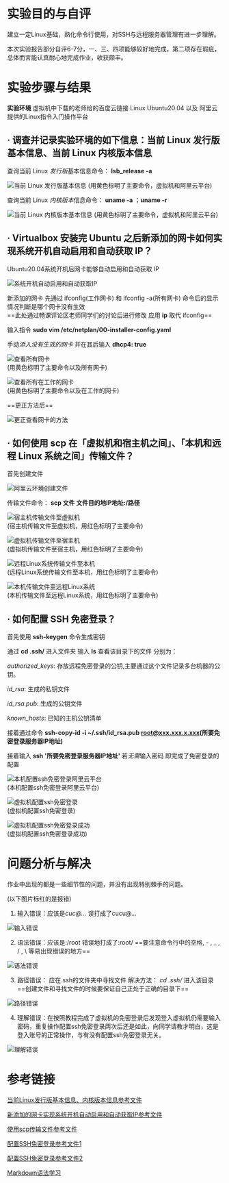 #   实验目的与自评  

建立一定Linux基础，熟化命令行使用，对SSH与远程服务器管理有进一步理解。  

本次实验报告部分自评6-7分，一、三、四项能够较好地完成，第二项存在瑕疵，总体而言能认真耐心地完成作业，收获颇丰。  


#   实验步骤与结果

**实验环境** 虚拟机中下载的老师给的百度云链接 Linux Ubuntu20.04 以及 阿里云提供的Linux指令入门操作平台

##  · 调查并记录实验环境的如下信息：当前 Linux 发行版基本信息、当前 Linux 内核版本信息  

查询当前 Linux *发行版*基本信息命令： **lsb_release -a**    

![当前 Linux 发行版基本信息](/img/%E5%BD%93%E5%89%8D%20Linux%20%E5%8F%91%E8%A1%8C%E7%89%88%E5%9F%BA%E6%9C%AC%E4%BF%A1%E6%81%AF.jpg "当前 Linux 发行版基本信息")
(用黄色标明了主要命令，虚拟机和阿里云平台)  

查询当前 Linux *内核版本*信息命令： **uname -a** ；**uname -r**    

![当前 Linux 内核版本基本信息](/img/%E5%BD%93%E5%89%8D%20Linux%20%E5%86%85%E6%A0%B8%E7%89%88%E6%9C%AC%E4%BF%A1%E6%81%AF.jpg "当前 Linux 内核版本基本信息")
(用黄色标明了主要命令，虚拟机和阿里云平台)  


##  · Virtualbox 安装完 Ubuntu 之后新添加的网卡如何实现系统开机自动启用和自动获取 IP？  

Ubuntu20.04系统开机后网卡能够自动启用和自动获取 IP    

![系统开机自动启用和自动获取IP](/img/%E7%B3%BB%E7%BB%9F%E5%BC%80%E6%9C%BA%E8%87%AA%E5%8A%A8%E5%90%AF%E7%94%A8%E5%92%8C%E8%87%AA%E5%8A%A8%E8%8E%B7%E5%8F%96%20IP.jpg "系统开机自动启用和自动获取IP")  

新添加的网卡 先通过 ifconfig(工作网卡) 和 ifconfig -a(所有网卡) 命令后的显示情况判断是哪个网卡没有生效  
==此处通过畅课评论区老师同学们的讨论后进行修改 应用 **ip** 取代 ifconfig==    

输入指令 **sudo vim /etc/netplan/00-installer-config.yaml**  

手动*添入没有生效的网卡* 并在其后输入 **dhcp4: true**    

![查看所有网卡](/img/%E6%9F%A5%E7%9C%8B%E6%89%80%E6%9C%89%E7%BD%91%E5%8D%A1.jpg "查看所有网卡")  
(用黄色标明了主要命令以及所有网卡)  

![查看所有在工作的网卡](/img/%E6%9F%A5%E7%9C%8B%E6%89%80%E6%9C%89%E5%9C%A8%E5%B7%A5%E4%BD%9C%E7%9A%84%E7%BD%91%E5%8D%A1.jpg "查看所有在工作的网卡")  
(用黄色标明了主要命令以及在工作的网卡)  

==更正方法后==  

![更正查看网卡的方法](/img/%E6%9B%B4%E6%AD%A3%E6%9F%A5%E7%9C%8B%E7%BD%91%E5%8D%A1%E7%9A%84%E6%96%B9%E6%B3%95.jpg "更正查看网卡的方法")  


##  · 如何使用 scp 在「虚拟机和宿主机之间」、「本机和远程 Linux 系统之间」传输文件？  

首先创建文件  

![阿里云环境创建文件](/img/%E9%98%BF%E9%87%8C%E4%BA%91%E7%8E%AF%E5%A2%83%E5%88%9B%E5%BB%BA%E6%96%87%E4%BB%B6.jpg "阿里云环境创建文件")  


传输文件命令： **scp 文件 文件目的地IP地址:/路径**   

![宿主机传输文件至虚拟机](/img/%E5%AE%BF%E4%B8%BB%E6%9C%BA%E4%BC%A0%E8%BE%93%E6%96%87%E4%BB%B6%E8%87%B3%E8%99%9A%E6%8B%9F%E6%9C%BA.jpg "宿主机传输文件至虚拟机")  
(宿主机传输文件至虚拟机，用红色标明了主要命令)  

![虚拟机传输文件至宿主机](/img/%E8%99%9A%E6%8B%9F%E6%9C%BA%E4%BC%A0%E8%BE%93%E6%96%87%E4%BB%B6%E8%87%B3%E5%AE%BF%E4%B8%BB%E6%9C%BA.jpg "虚拟机传输文件至宿主机")  
(虚拟机传输文件至宿主机，用红色标明了主要命令)  

![远程Linux系统传输文件至本机](/img/%E8%BF%9C%E7%A8%8B%20Linux%20%E7%B3%BB%E7%BB%9F%E4%BC%A0%E8%BE%93%E6%96%87%E4%BB%B6%E8%87%B3%E6%9C%AC%E6%9C%BA.jpg "远程Linux系统传输文件至本机")  
(远程Linux系统传输文件至本机，用红色标明了主要命令)  

![本机传输文件至远程Linux系统](/img/%E6%9C%AC%E6%9C%BA%E4%BC%A0%E8%BE%93%E6%96%87%E4%BB%B6%E8%87%B3%E8%BF%9C%E7%A8%8B%20Linux%20%E7%B3%BB%E7%BB%9F.jpg "本机传输文件至远程Linux系统")  
(本机传输文件至远程Linux系统，用红色标明了主要命令)  


##  · 如何配置 SSH 免密登录？  

首先使用 **ssh-keygen** 命令生成密钥  

通过 **cd .ssh/** 进入文件夹 输入 **ls** 查看该目录下的文件 分别为：  

*authorized_keys*: 存放远程免密登录的公钥,主要通过这个文件记录多台机器的公钥。  

*id_rsa*: 生成的私钥文件  

*id_rsa.pub*: 生成的公钥文件  

*known_hosts*: 已知的主机公钥清单  

接着通过命令 **ssh-copy-id -i ~/.ssh/id_rsa.pub root@xxx.xxx.x.xxx(所要免密登录服务器IP地址)**  

接着输入 **ssh '所要免密登录服务器IP地址'** 若*无需*输入密码 即完成了免密登录的配置  

![本机配置ssh免密登录阿里云平台](/img/%E9%85%8D%E7%BD%AEssh%E5%85%8D%E5%AF%86%E7%99%BB%E5%BD%95%EF%BC%88%E9%98%BF%E9%87%8C%E4%BA%91%E5%B9%B3%E5%8F%B0%EF%BC%89.jpg "本机配置ssh免密登录阿里云平台")  
(本机配置ssh免密登录阿里云平台)    

![虚拟机配置ssh免密登录](/img/%E9%85%8D%E7%BD%AEssh%E5%85%8D%E5%AF%86%E7%99%BB%E5%BD%95(%E8%99%9A%E6%8B%9F%E6%9C%BA).jpg "虚拟机配置ssh免密登录")  
(虚拟机配置ssh免密登录)  

![虚拟机配置ssh免密登录成功](/img/%E8%99%9A%E6%8B%9F%E6%9C%BA%E9%85%8D%E7%BD%AE%E5%85%8D%E5%AF%86%E7%99%BB%E5%BD%95.jpg "虚拟机配置ssh免密登录成功")  
(虚拟机配置ssh免密登录成功)  



#   问题分析与解决  

作业中出现的都是一些细节性的问题，并没有出现特别棘手的问题。

(以下图片标红的是报错)

1. 输入错误：应该是*cuc@...* 误打成了cucu@...

![输入错误](/img/%E8%BE%93%E5%85%A5%E9%94%99%E8%AF%AF.jpg "输入错误")

2. 语法错误：应该是:/root 错误地打成了:root/
   ==要注意命令行中的空格, - , _ , / , \ 等易出现错误的地方==

![语法错误](/img/%E8%AF%AD%E6%B3%95%E9%94%99%E8%AF%AF.jpg "语法错误")

3. 路径错误： 应在.ssh的文件夹中寻找文件 
   解决方法： *cd .ssh/* 进入该目录
   ==创建文件和寻找文件的时候要保证自己正处于正确的目录下==

![路径错误](/img/%E8%B7%AF%E5%BE%84%E9%94%99%E8%AF%AF.jpg "路径错误")

4. 理解错误：在按照教程完成了虚拟机的免密登录后发现登入虚拟机仍需要输入密码，重复操作配置ssh免密登录两次后还是如此，向同学请教才明白，这是登入账号的正常操作，与有没有配置ssh免密登录无关。

![理解错误](/img/%E7%90%86%E8%A7%A3%E9%94%99%E8%AF%AF.jpg "理解错误")



#   参考链接  

[当前Linux发行版基本信息、内核版本信息参考文件](https://blog.csdn.net/peng2hui1314/article/details/108851837 "Linux 查看当前系统的内核与发行版本信息")  

[新添加的网卡实现系统开机自动启用和自动获取IP参考文件](https://blog.csdn.net/xiongyangg/article/details/110206220 "ubuntu20添加新网卡后设置自动启用并获取ip")  

[使用scp传输文件参考文件](https://zhuanlan.zhihu.com/p/201086165 "Linux scp命令")  

[配置SSH免密登录参考文件1](https://blog.csdn.net/weixin_51184877/article/details/110957649 "[ 免密 ] 虚拟机免密登录的操作步骤！")  

[配置SSH免密登录参考文件2](https://www.cnblogs.com/hanwen1014/p/9048717.html "SSH配置——Linux下实现免密码登录")  

[Markdown语法学习](https://markdown.com.cn/ "Markdown官方教程")  


